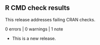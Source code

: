 ## R CMD check results

This release addresses failing CRAN checks.

0 errors | 0 warnings | 1 note

* This is a new release.
